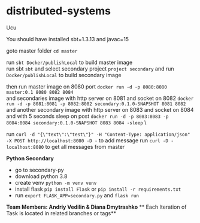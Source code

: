 # distributed-systems
Ucu

You should have installed sbt=1.3.13 and javac=15

goto master folder ```cd master```

run ```sbt Docker/publishLocal``` to build master image \
run sbt ```sbt``` and select secondary project ```project secondary``` and
 run ```Docker/publishLocal``` to build secondary image

then run master image on 8080 port ```docker run -d -p 8080:8080 master:0.1 8080 8082 8084``` \
and secondaries image with http server on 8081 and socket on 8082
 ```docker run -d -p 8081:8081 -p 8082:8082 secondary:0.1.0-SNAPSHOT 8081 8082``` \
and another secondary image with http server on 8083 and socket on 8084 and with 5 seconds sleep on post 
```docker run -d -p 8083:8083 -p 8084:8084 secondary:0.1.0-SNAPSHOT 8083 8084 -sleep``` \

run ```curl -d "{\"text\":\"test\"}" -H "Content-Type: application/json" -X POST http://localhost:8080 -D -``` to add message
run ```curl -D - localhost:8080```  to get all messages from master

**Python Secondary**
- go to secondary-py
- download python 3.8
- create venv ```python -m venv venv```
- install flask ```pip install Flask``` or ```pip install -r requirements.txt```
- run ```export FLASK_APP=secondary.py``` and ```flask run```

**Team Members: Andriy Vedilin & Diana Dmytrashko**
** Each Iteration of Task is located in related branches or tags**
